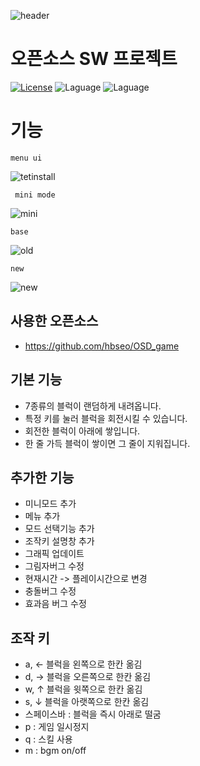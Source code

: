![header](https://capsule-render.vercel.app/api?type=waving&color=auto&height=300&section=header&text=TETRIS&fontSize=90&animation=fadeIn&fontAlignY=38&desc=20184433%20KIM%20SEO%20HYUN%20open%20source%20project&descAlignY=51&descAlign=62)
<p align='center'> 

# 오픈소스 SW 프로젝트
[![License](https://img.shields.io/badge/license-GPLv3-green.svg)](http://www.gnu.org/licenses/gpl-3.0.html)
![Laguage](https://img.shields.io/badge/python-3.11.1-blue.svg)
![Laguage](https://img.shields.io/badge/pygame-2.1.2-blue.svg)    
    
# 기능
    
    menu ui
![tetinstall](https://user-images.githubusercontent.com/39482751/214422150-27b1e4db-72c5-449a-a2da-d8f94c296d59.gif)
    
     mini mode
![mini](https://user-images.githubusercontent.com/39482751/214422420-39424ac9-7e7a-4ac5-ab45-e5fa825fb6d0.gif)
    
    base
![old](https://user-images.githubusercontent.com/39482751/214422613-a4a16647-a038-4b49-9a31-05db5f314bc4.gif)
    
    new
![new](https://user-images.githubusercontent.com/39482751/214422653-e2258525-c815-4c25-9ff3-72e1cd74cd86.gif)
    
## 사용한 오픈소스  
- https://github.com/hbseo/OSD_game

## 기본 기능  
- 7종류의 블럭이 랜덤하게 내려옵니다.  
- 특정 키를 눌러 블럭을 회전시킬 수 있습니다.  
- 회전한 블럭이 아래에 쌓입니다.  
- 한 줄 가득 블럭이 쌓이면 그 줄이 지워집니다.  

## 추가한 기능  
- 미니모드 추가
- 메뉴 추가
- 모드 선택기능 추가
- 조작키 설명창 추가
- 그래픽 업데이트
- 그림자버그 수정
- 현재시간 -> 플레이시간으로 변경
- 충돌버그 수정
- 효과음 버그 수정

## 조작 키  
- a, ← 블럭을 왼쪽으로 한칸 옮김
- d, → 블럭을 오른쪽으로 한칸 옮김
- w, ↑ 블럭을 윗쪽으로 한칸 옮김
- s, ↓ 블럭을 아랫쪽으로 한칸 옮김
- 스페이스바 : 블럭을 즉시 아래로 떨굼
- p : 게임 일시정지
- q : 스킬 사용
- m : bgm on/off 
